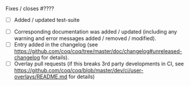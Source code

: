 <!-- Thank you for your contribution.
     Make sure you read the contributing guide and fill this template. -->


<!-- If this is a bug fix, make sure the bug was reported beforehand. -->
Fixes / closes #????


<!-- If there is a user-visible change in coqc/coqtop/coqchk/coq_makefile behavior and testing is not prohibitively expensive: -->
<!-- (Otherwise, remove this line.) -->
- [ ] Added / updated test-suite
<!-- If this is a feature pull request / breaks compatibility: -->
<!-- (Otherwise, remove these lines.) -->
- [ ] Corresponding documentation was added / updated (including any warning and error messages added / removed / modified).
- [ ] Entry added in the changelog (see https://github.com/coq/coq/tree/master/doc/changelog#unreleased-changelog for details).
- [ ] Overlay pull requests (if this breaks 3rd party developments in CI, see
https://github.com/coq/coq/blob/master/dev/ci/user-overlays/README.md for details)
